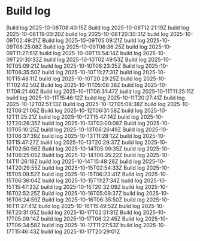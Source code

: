 # Build log
Build log 2025-10-08T08:40:15Z
Build log 2025-10-08T12:21:19Z
build log 2025-10-08T19:00:20Z
build log 2025-10-08T20:30:31Z
build log 2025-10-09T02:49:21Z
Build log 2025-10-09T05:09:21Z
build log 2025-10-09T06:25:08Z
Build log 2025-10-09T06:36:25Z
build log 2025-10-09T11:27:51Z
build log 2025-10-09T15:54:14Z
build log 2025-10-09T20:30:33Z
build log 2025-10-10T02:49:53Z
Build log 2025-10-10T05:09:21Z
build log 2025-10-10T06:23:35Z
Build log 2025-10-10T06:35:50Z
build log 2025-10-10T11:27:31Z
build log 2025-10-10T15:48:11Z
build log 2025-10-10T20:29:25Z
build log 2025-10-11T02:42:50Z
Build log 2025-10-11T05:08:38Z
build log 2025-10-11T06:21:40Z
Build log 2025-10-11T06:31:47Z
build log 2025-10-11T11:25:11Z
build log 2025-10-11T15:46:12Z
build log 2025-10-11T20:27:41Z
build log 2025-10-12T02:51:13Z
Build log 2025-10-12T05:08:38Z
build log 2025-10-12T06:21:06Z
Build log 2025-10-12T06:31:58Z
build log 2025-10-12T11:25:21Z
build log 2025-10-12T15:47:14Z
build log 2025-10-12T20:28:35Z
build log 2025-10-13T03:00:08Z
Build log 2025-10-13T05:10:25Z
build log 2025-10-13T06:26:49Z
Build log 2025-10-13T06:37:39Z
build log 2025-10-13T11:28:12Z
build log 2025-10-13T15:47:27Z
build log 2025-10-13T20:29:37Z
build log 2025-10-14T02:50:56Z
Build log 2025-10-14T05:09:35Z
build log 2025-10-14T06:25:05Z
Build log 2025-10-14T06:35:22Z
build log 2025-10-14T11:26:18Z
build log 2025-10-14T15:48:28Z
build log 2025-10-14T20:29:55Z
build log 2025-10-15T02:54:33Z
Build log 2025-10-15T05:09:52Z
build log 2025-10-15T06:23:41Z
Build log 2025-10-15T06:36:04Z
build log 2025-10-15T11:27:34Z
build log 2025-10-15T15:47:33Z
build log 2025-10-15T20:32:09Z
build log 2025-10-16T02:52:25Z
Build log 2025-10-16T05:09:37Z
build log 2025-10-16T06:24:59Z
Build log 2025-10-16T06:35:50Z
build log 2025-10-16T11:27:41Z
build log 2025-10-16T15:49:52Z
build log 2025-10-16T20:31:05Z
build log 2025-10-17T02:51:31Z
Build log 2025-10-17T05:09:14Z
build log 2025-10-17T06:22:45Z
Build log 2025-10-17T06:34:58Z
build log 2025-10-17T11:27:53Z
build log 2025-10-17T15:46:43Z
build log 2025-10-17T20:29:01Z
